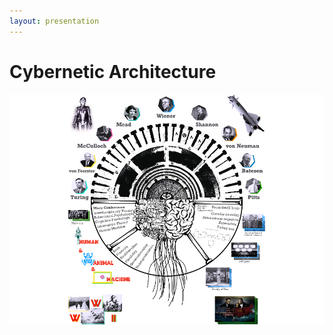 ```yaml
---
layout: presentation
---
```


# [](#header-1)Cybernetic Architecture

[![](assets/img/cybernetic-architecture.png)](teensy-transmitter)
